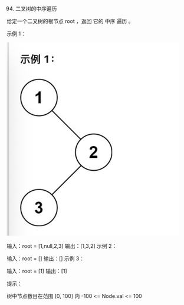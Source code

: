 94. 二叉树的中序遍历

给定一个二叉树的根节点 root ，返回 它的 中序 遍历 。


示例 1：

![Alt text](image.png)

输入：root = [1,null,2,3]
输出：[1,3,2]
示例 2：

输入：root = []
输出：[]
示例 3：

输入：root = [1]
输出：[1]
 

提示：

树中节点数目在范围 [0, 100] 内
-100 <= Node.val <= 100
 